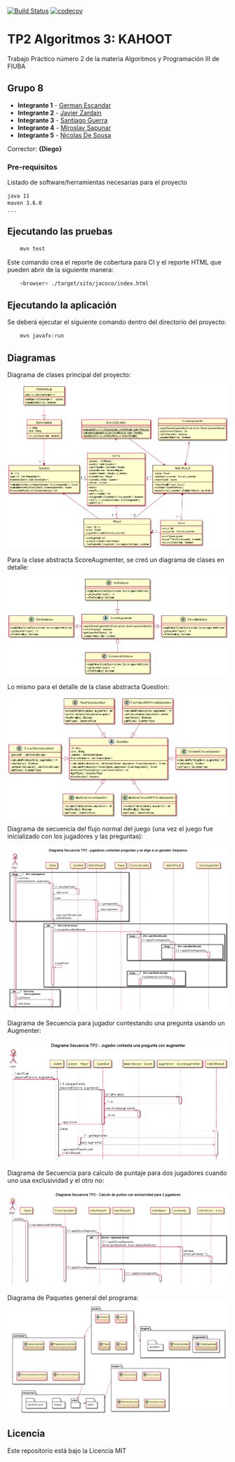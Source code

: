 [![Build Status](https://travis-ci.org/GEscandar/TP2-Kahoot.svg?branch=master)](https://travis-ci.org/GEscandar/TP2-Kahoot)
[![codecov](https://codecov.io/gh/GEscandar/TP2-Kahoot/branch/master/graph/badge.svg)](https://codecov.io/gh/GEscandar/TP2-Kahoot)


# TP2 Algoritmos 3: KAHOOT

Trabajo Práctico número 2 de la materia Algoritmos y Programación III de FIUBA

## Grupo 8

* **Integrante 1** - [German Escandar](https://github.com/GEscandar)
* **Integrante 2** - [Javier Zardain](https://github.com/Jaz05)
* **Integrante 3** - [Santiago Guerra](https://github.com/SantiG95)
* **Integrante 4** - [Miroslav Sapunar](https://github.com/MiroslavSapunar)
* **Integrante 5** - [Nicolas De Sousa](https://github.com/Nicodoxia)

Corrector: **{Diego}**

### Pre-requisitos

Listado de software/herramientas necesarias para el proyecto

```
java 11
maven 3.6.0
...
```

## Ejecutando las pruebas

```bash
    mvn test
```

Este comando crea el reporte de cobertura para CI y el reporte HTML que pueden abrir de la siguiente manera:

```bash
    <browser> ./target/site/jacoco/index.html
```

## Ejecutando la aplicación

Se deberá ejecutar el siguiente comando dentro del directorio del proyecto:

```bash
	mvn javafx:run
```

## Diagramas

Diagrama de clases principal del proyecto:

<img src="https://github.com/GEscandar/TP2-Kahoot/blob/master/docs/out/DiagramasClase/DiagramaUML-Clases-TP2.png?raw=true">

Para la clase abstracta ScoreAugmenter, se creó un diagrama de clases en detalle:

<img src="https://github.com/GEscandar/TP2-Kahoot/blob/master/docs/out/DiagramasClase/DiagramaUML-DetalleAugmentation-TP2.png?raw=true">

Lo mismo para el detalle de la clase abstracta Question:

<img src="https://github.com/GEscandar/TP2-Kahoot/blob/master/docs/out/DiagramasClase/DiagramaUML-DetallePreguntas-TP2.png?raw=true">

Diagrama de secuencia del flujo normal del juego (una vez el juego fue inicializado con los jugadores y las preguntas): 

<img src="https://github.com/GEscandar/TP2-Kahoot/blob/master/docs/out/DiagramasSecuencia/Diagrama%20Secuencia%20TP2%20-%20jugadores%20contestan%20preguntas%20y%20se%20elige%20a%20un%20ganador%20Sequence.png?raw=true">

Diagrama de Secuencia para jugador contestando una pregunta usando un Augmenter:

<img src="https://github.com/GEscandar/TP2-Kahoot/blob/master/docs/out/DiagramasSecuencia/Diagrama%20Secuencia%20TP2%20-%20Jugador%20contesta%20una%20pregunta%20con%20augmenter.png?raw=true">

Diagrama de Secuencia para calculo de puntaje para dos jugadores cuando uno usa exclusividad y el otro no: 

<img src="https://github.com/GEscandar/TP2-Kahoot/blob/master/docs/out/DiagramasSecuencia/Diagrama%20Secuencia%20TP2%20-%20Calculo%20de%20puntos%20con%20exclusividad%20para%202%20jugadores.png?raw=true">

Diagrama de Paquetes general del programa:
<img src="https://github.com/GEscandar/TP2-Kahoot/blob/master/docs/DiagramaPaquetes/DiagramaPaquetes.png?raw=true">

## Licencia

Este repositorio está bajo la Licencia MIT
